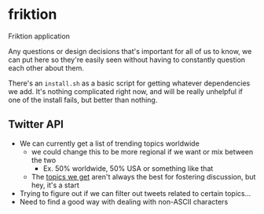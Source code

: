 # friktion
Friktion application

Any questions or design decisions that's important for all of us to know, we can put here so they're easily seen without having to constantly question each other about them.

There's an `install.sh` as a basic script for getting whatever dependencies we add. It's nothing complicated right now, and will be really unhelpful if one of the install fails, but better than nothing.

## Twitter API
- We can currently get a list of trending topics worldwide
  - we could change this to be more regional if we want or mix between the two
    - Ex. 50% worldwide, 50% USA or something like that 
  - The [topics we get](https://github.com/cnjoroge/friktion/pull/1) aren't always the best for fostering discussion, but hey, it's a start
- Trying to figure out if we can filter out tweets related to certain topics...
- Need to find a good way with dealing with non-ASCII characters